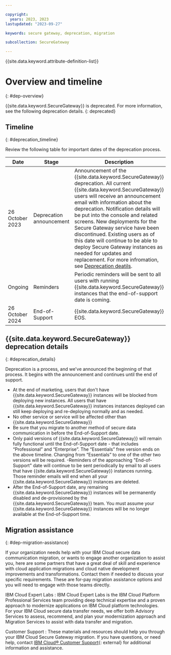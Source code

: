 ```yaml
---

copyright: 
  years: 2023, 2023
lastupdated: "2023-09-27"

keywords: secure gateway, deprecation, migration

subcollection: SecureGateway

---
```


{{site.data.keyword.attribute-definition-list}}


# Overview and timeline
{: #dep-overview}

{{site.data.keyword.SecureGateway}} is deprecated. For more information, see the following deprecation details.
{: deprecated}




## Timeline
{: #deprecation_timeline}

Review the following table for important dates of the deprecation process.

| Date | Stage | Description |
| --- | --- | --- |
| 26 October 2023 | Deprecation announcement |  Announcement of the {{site.data.keyword.SecureGateway}} deprecation. All current {{site.data.keyword.SecureGateway}} users will receive an announcement email with information about the deprecation. Notification details will be put into the console and related screens. New deployments for the Secure Gateway service have been discontinued. Existing users as of this date will continue to be able to deploy Secure Gateway instances as needed for updates and replacement. For more infromation, see [Deprecation deatils](#deprecation_details). |
| Ongoing | Reminders | Periodic reminders will be sent to all users with running {{site.data.keyword.SecureGateway}} instances that the end-of-support date is coming.
| 26 October 2024 | End-of-Support | {{site.data.keyword.SecureGateway}} EOS. |



## {{site.data.keyword.SecureGateway}} deprecation details
{: #deprecation_details}

Deprecation is a process, and we've announced the beginning of that process. It begins with the announcement and continues until the end of support.

- At the end of marketing, users that don't have {{site.data.keyword.SecureGateway}} instances will be blocked from deploying new instances. All users that have {{site.data.keyword.SecureGateway}} instances instances deployed can still keep deploying and re-deploying normally and as needed.
- No other service or service will be affected other than {{site.data.keyword.SecureGateway}}
- Be sure that you migrate to another method of secure data communication in before the End-of-Support date.
- Only paid versions of {{site.data.keyword.SecureGateway}} will remain fully functional until the End-of-Support date - that includes “Professional” and “Enterprise”. The “Essentials” free version ends on the above timeline. Changing from “Essentials” to one of the other two versions will be required.
-Reminders of the approaching "End-of-Support" date will continue to be sent periodically by email to all users that have {{site.data.keyword.SecureGateway}} instances running. Those reminder emails will end when all your {{site.data.keyword.SecureGateway}} instances are deleted.
- After the End-of-Support date, any remaining {{site.data.keyword.SecureGateway}} instances will be permanently disabled and de-provisioned by the {{site.data.keyword.SecureGateway}} team. You must assume your {{site.data.keyword.SecureGateway}} instances will be no longer available at the End-of-Support time.

## Migration assistance
{: #dep-migration-assistance}

If your organization needs help with your IBM Cloud secure data communication migration, or wants to engage another organization to assist you, here are some partners that have a great deal of skill and experience with cloud application migrations and cloud native development improvements and transformations. Contact them if needed to discuss your specific requirements. These are for-pay migration assistance options and you will need to engage with those teams directly.

IBM Cloud Expert Labs
:   IBM Cloud Expert Labs is the IBM Cloud Platform Professional Services team providing deep technical expertise and a proven approach to modernize applications on IBM Cloud platform technologies. For your IBM Cloud secure data transfer  needs, we offer both Advisory Services to assess, recommend, and plan your modernization approach and Migration Services to assist with data transfer and migration.

Customer Support
:   These materials and resources should help you through your IBM Cloud Secure Gateway migration. If you have questions, or need help, contact [IBM Cloud® Customer Support](https://www.ibm.com/cloud/support){: external} for additional information and assistance.

